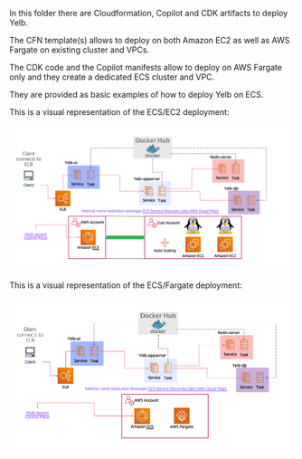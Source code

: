 In this folder there are Cloudformation, Copilot and CDK artifacts to deploy Yelb.

The CFN template(s) allows to deploy on both Amazon EC2 as well as AWS Fargate on existing cluster and VPCs. 

The CDK code and the Copilot manifests allow to deploy on AWS Fargate only and they create a dedicated ECS cluster and VPC. 

They are provided as basic examples of how to deploy Yelb on ECS. 

This is a visual representation of the ECS/EC2 deployment: 

![yelb-ecs-ec2](../../../../images/yelb-ecs-ec2.png) 

This is a visual representation of the ECS/Fargate deployment: 

![yelb-ecs-fargate](../../../../images/yelb-ecs-fargate.png) 
